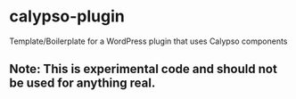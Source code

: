 # calypso-plugin
Template/Boilerplate for a WordPress plugin that uses Calypso components

## Note: This is experimental code and should not be used for anything real.
